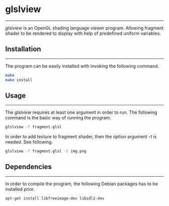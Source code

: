 # glslview #
----
*glslview* is an OpenGL shading language viewer program. Allowing fragment shader to be rendered to display with help of predefined uniform variables.

## Installation ##
----
The program can be easily installed with invoking the following command.
```bash
make
make install
```


## Usage ##
--------------
The *glslview* requires at least one argument in order to run. The following command is the basic way of running the program.
```bash
glslview -f fragment.glsl
```
In order to add texture to fragment shader, then the option argument *-t* is needed. See following.
```bash
glslview -f fragment.glsl -t img.png
```


## Dependencies ##
----------------
In order to compile the program, the following Debian packages has to be installed prior.
```bash
apt-get install libfreeimage-dev libsdl2-dev
```